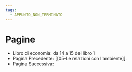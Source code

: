 ```yaml
---
tags:
  - APPUNTO_NON_TERMINATO
---
```



# Pagine
- Libro di economia: da 14 a 15 del libro 1
- Pagina Precedente: [[05-Le relazioni con l'ambiente]].
- Pagina Successiva: 